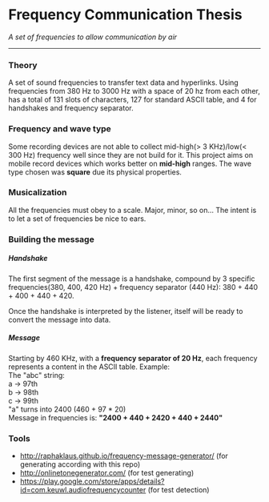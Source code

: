 # Frequency Communication Thesis
*A set of frequencies to allow communication by air*

---

### Theory
A set of sound frequencies to transfer text data and hyperlinks. Using frequencies from 380 Hz to 3000 Hz with a space of 20 hz from each other, has a total of 131 slots of characters, 127 for standard ASCII table, and 4 for handshakes and frequency separator. 

### Frequency and wave type
Some recording devices are not able to collect mid-high(> 3 KHz)/low(< 300 Hz) frequency well since they are not build for it. This project aims on mobile record devices which works better on **mid-high** ranges. The wave type chosen was **square** due its physical properties.

### Musicalization
All the frequencies must obey to a scale. Major, minor, so on... The intent is to let a set of frequencies be nice to ears.

### Building the message
##### Handshake
The first segment of the message is a handshake, compound by 3 specific frequencies(380, 400, 420 Hz) + frequency separator (440 Hz):
380 + 440 + 400 + 440 + 420.

Once the handshake is interpreted by the listener, itself will be ready to convert the message into data.

##### Message
Starting by 460 KHz, with a **frequency separator of 20 Hz**, each frequency represents a content in the ASCII table. Example:  
The "abc" string:  
a -> 97th  
b -> 98th  
c -> 99th  
"a" turns into 2400 (460 + 97 * 20)  
Message in frequencies is:
 **"2400 + 440 + 2420 + 440 + 2440"**
 
### Tools
* http://raphaklaus.github.io/frequency-message-generator/ (for generating according with this repo)
* http://onlinetonegenerator.com/ (for test generating)
* https://play.google.com/store/apps/details?id=com.keuwl.audiofrequencycounter (for test detection)

